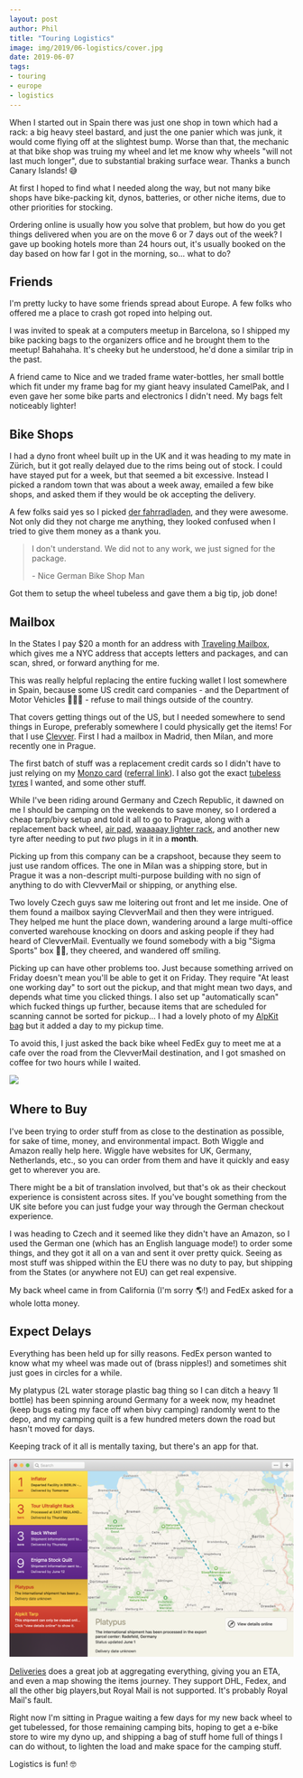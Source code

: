 ```yaml
---
layout: post
author: Phil
title: "Touring Logistics"
image: img/2019/06-logistics/cover.jpg
date: 2019-06-07
tags:
- touring
- europe
- logistics
---
```


When I started out in Spain there was just one shop in town which had a rack: a
big heavy steel bastard, and just the one panier which was junk, it would come
flying off at the slightest bump. Worse than that, the mechanic at that bike
shop was truing my wheel and let me know why wheels "will not last much longer",
due to substantial braking surface wear. Thanks a bunch Canary Islands! 😅

At first I hoped to find what I needed along the way, but not many bike shops
have bike-packing kit, dynos, batteries, or other niche items, due to other
priorities for stocking.

Ordering online is usually how you solve that problem, but how do you get things
delivered when you are on the move 6 or 7 days out of the week? I gave up booking
hotels more than 24 hours out, it's usually booked on the day based on how far I got
in the morning, so... what to do?

## Friends

I'm pretty lucky to have some friends spread about Europe. A few folks who
offered me a place to crash got roped into helping out.

I was invited to speak at a computers meetup in Barcelona, so I shipped my bike
packing bags to the organizers office and he brought them to the meetup!
Bahahaha. It's cheeky but he understood, he'd done a similar trip in the past.

A friend came to Nice and we traded frame water-bottles, her small bottle which
fit under my frame bag for my giant heavy insulated CamelPak, and I even gave
her some bike parts and electronics I didn't need. My bags felt noticeably
lighter!

## Bike Shops

I had a dyno front wheel built up in the UK and it was heading to my mate in
Zürich, but it got really delayed due to the rims being out of stock. I could
have stayed put for a week, but that seemed a bit excessive. Instead I picked a
random town that was about a week away, emailed a few bike shops, and asked them
if they would be ok accepting the delivery.

A few folks said yes so I picked [der
fahrradladen](https://www.fahrrad-saar.de/), and they were awesome. Not only did
they not charge me anything, they looked confused when I tried to give them
money as a thank you.

> I don't understand. We did not to any work, we just signed for the package.
>
> \- Nice German Bike Shop Man

Got them to setup the wheel tubeless and gave them a big tip, job done!

## Mailbox

In the States I pay $20 a month for an address with [Traveling
Mailbox](https://travelingmailbox.com), which gives me a NYC address that
accepts letters and packages, and can scan, shred, or forward anything for me.

This was really helpful replacing the entire fucking wallet I lost somewhere in
Spain, because some US credit card companies - and the Department of Motor
Vehicles 🤦🏻‍♂️ - refuse to mail things outside of the country.

That covers getting things out of the US, but I needed somewhere to send things
in Europe, preferably somewhere I could physically get the items! For that I use
[Clevver](https://clevver.io/). First I had a mailbox in Madrid, then Milan, and
more recently one in Prague.

The first batch of stuff was a replacement credit cards so I didn't have to just
relying on my [Monzo card](https://monzo.com/) ([referral
link](https://join.monzo.com/r/k9vinqw)). I also got the exact [tubeless
tyres](/touring-tubeless/) I wanted, and some other stuff.

While I've been riding around Germany and Czech Republic, it dawned on me I
should be camping on the weekends to save money, so I ordered a cheap tarp/bivy
setup and told it all to go to Prague, along with a replacement back wheel, [air
pad](https://www.amazon.de/gp/product/B07KX2WPXM/), [waaaaay lighter
rack](https://www.wiggle.nl/tortec-ultralite-ultralichte-bagagedrager/), and
another new tyre after needing to put _two_ plugs in it in a **month**.

Picking up from this company can be a crapshoot, because they seem to just use
random offices. The one in Milan was a shipping store, but in Prague it was a
non-descript multi-purpose building with no sign of anything to do with
ClevverMail or shipping, or anything else.

Two lovely Czech guys saw me loitering out front and let me inside. One of them
found a mailbox saying ClevverMail and then they were intrigued. They helped me
hunt the place down, wandering around a large multi-office converted warehouse knocking
on doors and asking people if they had heard of ClevverMail. Eventually we found
somebody with a big "Sigma Sports" box 🙋‍♂️, they cheered, and wandered off smiling.

Picking up can have other problems too. Just because something arrived on Friday
doesn't mean you'll be able to get it on Friday. They require "At least one
working day" to sort out the pickup, and that might mean two days, and depends
what time you clicked things. I also set up "automatically scan" which fucked
things up further, because items that are scheduled for scanning cannot be
sorted for pickup... I had a lovely photo of my [AlpKit
bag](https://www.alpkit.com/products/gnaro) but it added a day to my pickup
time.

To avoid this, I just asked the back bike wheel FedEx guy to meet me at a cafe over
the road from the ClevverMail destination, and I got smashed on coffee for two
hours while I waited.

![](img/2019/06-logistics/fedex.jpg)

## Where to Buy

I've been trying to order stuff from as close to the destination as possible,
for sake of time, money, and environmental impact. Both Wiggle and Amazon really
help here. Wiggle have websites for UK, Germany, Netherlands, etc., so you can
order from them and have it quickly and easy get to wherever you are.

There might be a bit of translation involved, but that's ok as their checkout
experience is consistent across sites. If you've bought something from the UK
site before you can just fudge your way through the German checkout experience.

I was heading to Czech and it seemed like they didn't have an Amazon, so I used
the German one (which has an English language mode!) to order some things, and
they got it all on a van and sent it over pretty quick. Seeing as most stuff was
shipped within the EU there was no duty to pay, but shipping from the States (or
anywhere not EU) can get real expensive.

My back wheel came in from California (I'm sorry 🌎!) and FedEx asked for a
whole lotta money.

## Expect Delays

Everything has been held up for silly reasons. FedEx person wanted to know what
my wheel was made out of (brass nipples!) and sometimes shit just goes in
circles for a while.

My platypus (2L water storage plastic bag thing so I can ditch a heavy 1l
bottle) has been spinning around Germany for a week now, my headnet (keep bugs
eating my face off when bivy camping) randomly went to the depo, and my camping
quilt is a few hundred meters down the road but hasn't moved for days.

Keeping track of it all is mentally taxing, but there's an app for that.

![](img/2019/06-logistics/deliveries.png)

[Deliveries](https://junecloud.com/software/mac/deliveries.html) does a great
job at aggregating everything, giving you an ETA, and even a map showing the
items journey. They support DHL, Fedex, and all the other big players,but Royal
Mail is not supported. It's probably Royal Mail's fault.

Right now I'm sitting in Prague waiting a few days for my new back wheel to get
tubelessed, for those remaining camping bits, hoping to get a e-bike store to
wire my dyno up, and shipping a bag of stuff home full of things I can do without,
to lighten the load and make space for the camping stuff.

Logistics is fun! 🤓
